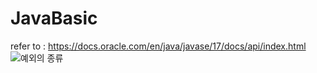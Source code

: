 # JavaBasic
refer to : <https://docs.oracle.com/en/java/javase/17/docs/api/index.html>
![예외의 종류](https://github.com/JinYoung5/ch02-javaAdvanced/assets/143825200/501cf02b-26f6-410b-8bcf-b6b0f245a41f)
